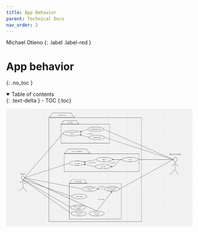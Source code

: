 ```yaml
---
title: App Behavior
parent: Technical Docs
nav_order: 2
---
```


Michael Otieno 
{: .label .label-red }

# App behavior
{: .no_toc }

<details open markdown="block">
  <summary>
    Table of contents
  </summary>
  {: .text-delta }
- TOC
{:toc}
</details>

![populate_db() sample](../assets/images/appbehavior.png)
